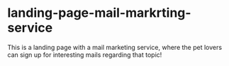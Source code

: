 # landing-page-mail-markrting-service
This is a landing page with a mail marketing service, where the pet lovers can sign up for interesting mails regarding that topic!


<!-- readme: contributors -start -->
<!-- readme: contributors -end -->